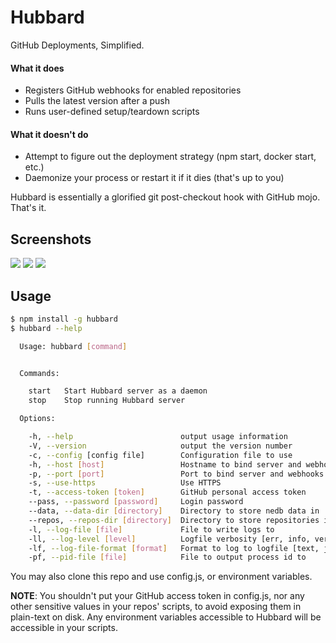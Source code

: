 # Hubbard

GitHub Deployments, Simplified.

#### What it does
- Registers GitHub webhooks for enabled repositories
- Pulls the latest version after a push
- Runs user-defined setup/teardown scripts

#### What it doesn't do
- Attempt to figure out the deployment strategy (npm start, docker start, etc.)
- Daemonize your process or restart it if it dies (that's up to you)

Hubbard is essentially a glorified git post-checkout hook with GitHub mojo. That's it.

## Screenshots
![](http://i.imgur.com/aSUnWcC.png)
![](http://i.imgur.com/WDnFjdK.png)
![](http://i.imgur.com/yxcoY5T.png)

## Usage

```bash
$ npm install -g hubbard
$ hubbard --help

  Usage: hubbard [command]


  Commands:

    start   Start Hubbard server as a daemon
    stop    Stop running Hubbard server

  Options:

    -h, --help                        output usage information
    -V, --version                     output the version number
    -c, --config [config file]        Configuration file to use
    -h, --host [host]                 Hostname to bind server and webhooks
    -p, --port [port]                 Port to bind server and webhooks [8080]
    -s, --use-https                   Use HTTPS
    -t, --access-token [token]        GitHub personal access token
    --pass, --password [password]     Login password
    --data, --data-dir [directory]    Directory to store nedb data in
    --repos, --repos-dir [directory]  Directory to store repositories in
    -l, --log-file [file]             File to write logs to
    -ll, --log-level [level]          Logfile verbosity [err, info, verbose]
    -lf, --log-file-format [format]   Format to log to logfile [text, json]
    -pf, --pid-file [file]            File to output process id to
```

You may also clone this repo and use config.js, or environment variables.

__NOTE__: You shouldn't put your GitHub access token in config.js, nor any other
sensitive values in your repos' scripts, to avoid exposing them in plain-text
on disk. Any environment variables accessible to Hubbard will be accessible in your scripts.

<!-- ## I NEED MOAR
[Read the wiki](https://github.com/caseyWebb/hubbard/wiki) -->
